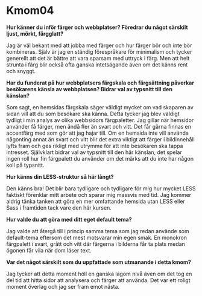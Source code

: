 Kmom04
===============================

**Hur känner du inför färger och webbplatser? Föredrar du något särskilt ljust, mörkt, färgglatt?**

Jag är väl bekant med att jobba med färger och hur färger bör och inte bör kombineras. Själv är jag en ständig förespråkare för minimalism och tycker generellt att det är bättre att vara sparsam med uttryck i färg. Men att helt strunta i färg blir också ofta ganska intetsägande även om det känns rent och snyggt.

**Har du funderat på hur webbplatsers färgskala och färgsättning påverkar besökarens känsla av webbplatsen? Bidrar val av typsnitt till den känslan?**

Som sagt, en hemsidas färgskala säger väldigt mycket om vad skaparen av sidan vill att du som besökare ska känna. Detta tycker jag blev väldigt tydligt i min analys av olika webbsidors färgpaletter. Jag gillar när hemsidor använder få färger, men ändå fler än svart och vitt. Det får gärna finnas en accentfärg med som gör att jag hajar till. Om en hemsida inte vill använda någonting annat än svart och vitt blir det extra viktigt att färger i bildinnehåll lyfts fram och ges rikligt med utrymme för att inte besökaren ska tappa intresset. Självklart bidrar val av typsnitt till den här känslan, det spelar ingen roll hur fin färgpalett du använder om det märks att du inte har någon koll på typsnitt.

**Hur känns din LESS-struktur så här långt?**

Den känns bra! Det blir bara tydligare och tydligare för mig hur mycket LESS faktiskt förenklar mitt arbete och sparar mig massvis med tid. Jag kommer aldrig tänka tanken att göra en mer omfattande hemsida utan LESS eller Sass i framtiden tack vare den här kursen.

**Hur valde du att göra med ditt eget default tema?**

Jag valde att återgå till i princip samma tema som jag redan använde som default-tema eftersom det mest motsvarar min egen smak. En monokron färgpalett i svart, grått och vitt där färgerna i bilderna får ta plats medan ögonen får vila när dom läser text.

**Var det något särskilt som du uppfattade som utmanande i detta kmom?**

Jag tycker att detta moment höll en ganska lagom nivå även om det tog en del tid att hitta sidor att analysera och färger att använda. Det var ett roligt moment överlag och jag ser fram emot nästa.

